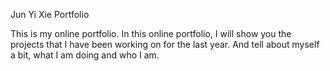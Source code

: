 Jun Yi Xie Portfolio

This is my online portfolio. In this online portfolio, I will show you the projects that I have been working on for the last year. And tell about myself a bit, what I am doing and who I am.
